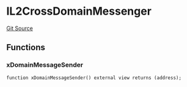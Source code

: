 # IL2CrossDomainMessenger
[Git Source](https://github.com/Uniswap/unichain-contracts/blob/2b39a73852bb4fead37417039aa931063fb8280f/src/interfaces/IL2CrossDomainMessenger.sol)


## Functions
### xDomainMessageSender


```solidity
function xDomainMessageSender() external view returns (address);
```

